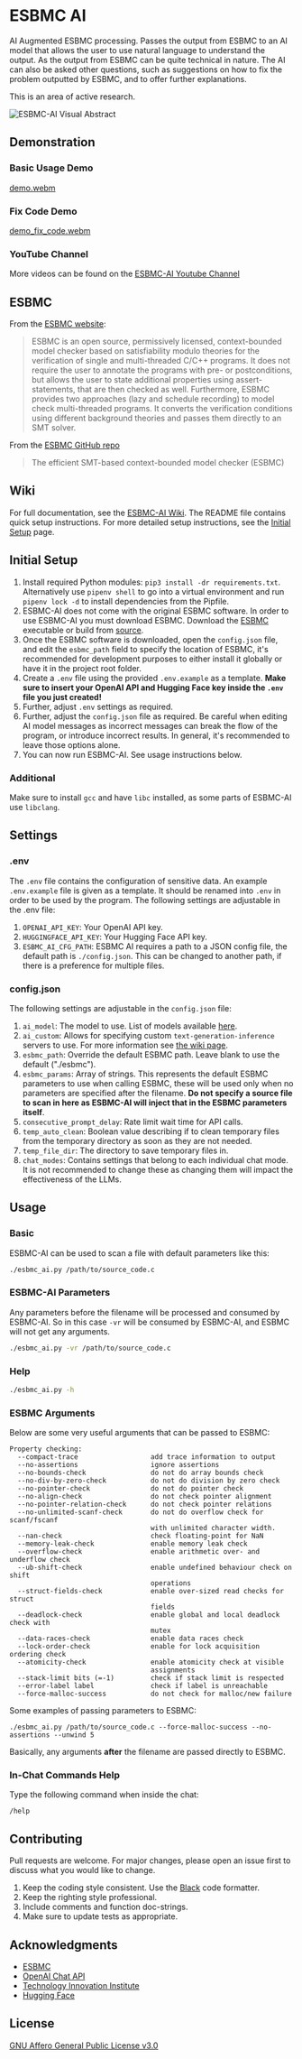 # ESBMC AI

AI Augmented ESBMC processing. Passes the output from ESBMC to an AI model that allows the user to use natural language to understand the output. As the output from ESBMC can be quite technical in nature. The AI can also be asked other questions, such as suggestions on how to fix the problem outputted by ESBMC, and to offer further explanations.

This is an area of active research.

![ESBMC-AI Visual Abstract](https://github.com/Yiannis128/esbmc-ai/assets/9535618/1b51c57f-a769-4067-abd9-e81de5e7506b)

## Demonstration

### Basic Usage Demo

[demo.webm](https://user-images.githubusercontent.com/9535618/235352993-b54c47ef-a1c6-422c-aa5b-07edc2988521.webm)

### Fix Code Demo

[demo_fix_code.webm](https://github.com/Yiannis128/esbmc-ai/assets/9535618/e35882ee-7e50-4c10-9879-d19e73d7f45d)

### YouTube Channel

More videos can be found on the [ESBMC-AI Youtube Channel](https://www.youtube.com/@esbmc-ai)

## ESBMC

From the [ESBMC website](http://esbmc.org):

> ESBMC is an open source, permissively licensed, context-bounded model checker
> based on satisfiability modulo theories for the verification of single and
> multi-threaded C/C++ programs. It does not require the user to annotate the
> programs with pre- or postconditions, but allows the user to state additional
> properties using assert-statements, that are then checked as well. Furthermore,
> ESBMC provides two approaches (lazy and schedule recording) to model check
> multi-threaded programs. It converts the verification conditions using different
> background theories and passes them directly to an SMT solver.

From the [ESBMC GitHub repo](https://github.com/esbmc/esbmc)

> The efficient SMT-based context-bounded model checker (ESBMC)

## Wiki

For full documentation, see the [ESBMC-AI Wiki](https://github.com/Yiannis128/esbmc-ai/wiki). The README file contains quick setup instructions. For more detailed setup instructions, see the [Initial Setup](https://github.com/Yiannis128/esbmc-ai/wiki/Initial-Setup) page.

## Initial Setup

1. Install required Python modules: `pip3 install -dr requirements.txt`. Alternatively use `pipenv shell` to go into a virtual environment and run `pipenv lock -d` to install dependencies from the Pipfile.
2. ESBMC-AI does not come with the original ESBMC software. In order to use ESBMC-AI you must download ESBMC. Download the [ESBMC](http://esbmc.org/) executable or build from [source](https://github.com/esbmc/esbmc).
3. Once the ESBMC software is downloaded, open the `config.json` file, and edit the `esbmc_path` field to specify the location of ESBMC, it's recommended for development purposes to either install it globally or have it in the project root folder.
4. Create a `.env` file using the provided `.env.example` as a template. **Make sure to insert your OpenAI API and Hugging Face key inside the `.env` file you just created!**
5. Further, adjust `.env` settings as required.
6. Further, adjust the `config.json` file as required. Be careful when editing AI model messages as incorrect messages can break the flow of the program, or introduce incorrect results. In general, it's recommended to leave those options alone.
7. You can now run ESBMC-AI. See usage instructions below.

### Additional

Make sure to install `gcc` and have `libc` installed, as some parts of ESBMC-AI use `libclang`.

## Settings

### .env

The `.env` file contains the configuration of sensitive data. An example `.env.example` file is given as a template. It should be renamed into `.env` in order to be used by the program. The following settings are adjustable in the .env file:

1. `OPENAI_API_KEY`: Your OpenAI API key.
2. `HUGGINGFACE_API_KEY`: Your Hugging Face API key.
3. `ESBMC_AI_CFG_PATH`: ESBMC AI requires a path to a JSON config file, the default path is `./config.json`. This can be changed to another path, if there is a preference for multiple files.

### config.json

The following settings are adjustable in the `config.json` file:

1. `ai_model`: The model to use. List of models available [here](https://github.com/Yiannis128/esbmc-ai/wiki/AI-Models).
2. `ai_custom`: Allows for specifying custom `text-generation-inference` servers to use. For more information see [the wiki page](https://github.com/Yiannis128/esbmc-ai/wiki/AI-Models#custom-llm).
3. `esbmc_path`: Override the default ESBMC path. Leave blank to use the default ("./esbmc").
4. `esbmc_params`: Array of strings. This represents the default ESBMC parameters to use when calling ESBMC, these will be used only when no parameters are specified after the filename. **Do not specify a source file to scan in here as ESBMC-AI will inject that in the ESBMC parameters itself**.
5. `consecutive_prompt_delay`: Rate limit wait time for API calls.
6. `temp_auto_clean`: Boolean value describing if to clean temporary files from the temporary directory as soon as they are not needed.
7. `temp_file_dir`: The directory to save temporary files in.
8. `chat_modes`: Contains settings that belong to each individual chat mode. It is not recommended to change these as changing them will impact the effectiveness of the LLMs.

## Usage

### Basic

ESBMC-AI can be used to scan a file with default parameters like this:

```bash
./esbmc_ai.py /path/to/source_code.c
```

### ESBMC-AI Parameters

Any parameters before the filename will be processed and consumed by ESBMC-AI.
So in this case `-vr` will be consumed by ESBMC-AI, and ESBMC will not get any
arguments.

```bash
./esbmc_ai.py -vr /path/to/source_code.c
```

### Help

```bash
./esbmc_ai.py -h
```

### ESBMC Arguments

Below are some very useful arguments that can be passed to ESBMC:

```
Property checking:
  --compact-trace                  add trace information to output
  --no-assertions                  ignore assertions
  --no-bounds-check                do not do array bounds check
  --no-div-by-zero-check           do not do division by zero check
  --no-pointer-check               do not do pointer check
  --no-align-check                 do not check pointer alignment
  --no-pointer-relation-check      do not check pointer relations
  --no-unlimited-scanf-check       do not do overflow check for scanf/fscanf
                                   with unlimited character width.
  --nan-check                      check floating-point for NaN
  --memory-leak-check              enable memory leak check
  --overflow-check                 enable arithmetic over- and underflow check
  --ub-shift-check                 enable undefined behaviour check on shift
                                   operations
  --struct-fields-check            enable over-sized read checks for struct
                                   fields
  --deadlock-check                 enable global and local deadlock check with
                                   mutex
  --data-races-check               enable data races check
  --lock-order-check               enable for lock acquisition ordering check
  --atomicity-check                enable atomicity check at visible
                                   assignments
  --stack-limit bits (=-1)         check if stack limit is respected
  --error-label label              check if label is unreachable
  --force-malloc-success           do not check for malloc/new failure
```

Some examples of passing parameters to ESBMC:

```
./esbmc_ai.py /path/to/source_code.c --force-malloc-success --no-assertions --unwind 5
```

Basically, any arguments **after** the filename are passed directly to ESBMC.

### In-Chat Commands Help

Type the following command when inside the chat:

```
/help
```

## Contributing

Pull requests are welcome. For major changes, please open an issue first
to discuss what you would like to change.

1. Keep the coding style consistent. Use the [Black](https://pypi.org/project/black/) code formatter.
2. Keep the righting style professional.
3. Include comments and function doc-strings.
4. Make sure to update tests as appropriate.

## Acknowledgments

- [ESBMC](https://github.com/esbmc/esbmc)
- [OpenAI Chat API](https://platform.openai.com/docs/guides/chat)
- [Technology Innovation Institute](https://www.tii.ae/)
- [Hugging Face](https://huggingface.co/)

## License

[GNU Affero General Public License v3.0](https://github.com/Yiannis128/esbmc-ai/blob/master/LICENSE)
